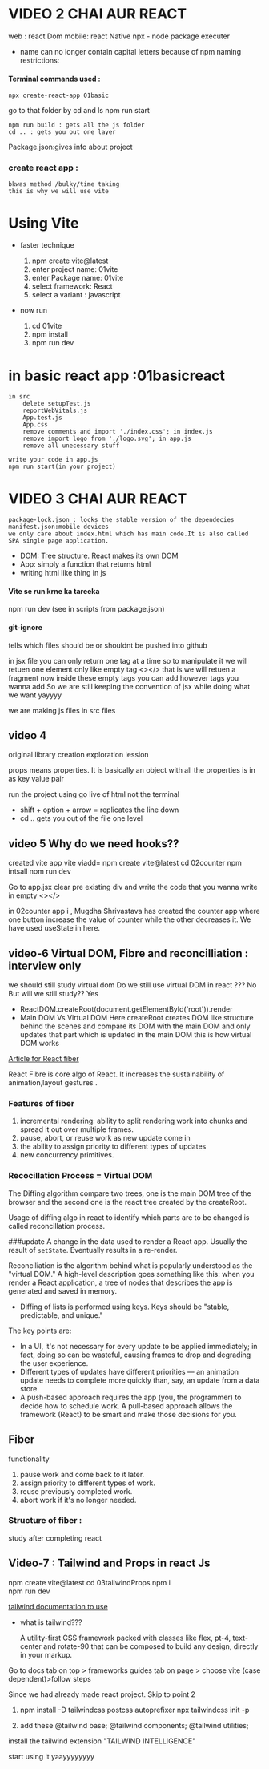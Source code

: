 # VIDEO 2 CHAI AUR REACT
web : react Dom
mobile: react Native
npx - node package executer
 * name can no longer contain capital letters because of npm naming restrictions:


#### Terminal commands used :
    npx create-react-app 01basic
go to that folder by cd and ls
    npm run start

    npm run build : gets all the js folder
    cd .. : gets you out one layer


Package.json:gives info about project

### create react app : 
    bkwas method /bulky/time taking 
    this is why we will use vite 


# Using Vite 
- faster technique
    1. npm create vite@latest
    2. enter project name:  01vite
    3. enter Package name:  01vite
    4. select framework: React
    5. select a variant : javascript

- now run 
    1. cd 01vite
    2. npm install
    3. npm run dev



# in basic react app :01basicreact
    in src 
        delete setupTest.js
        reportWebVitals.js
        App.test.js
        App.css
        remove comments and import './index.css'; in index.js
        remove import logo from './logo.svg'; in app.js
        remove all unecessary stuff

    write your code in app.js
    npm run start(in your project)

# VIDEO 3 CHAI AUR REACT
    package-lock.json : locks the stable version of the dependecies
    manifest.json:mobile devices 
    we only care about index.html which has main code.It is also called SPA single page application.

   - DOM: Tree structure. React makes its own DOM
   - App: simply a function that returns html
   - writing html like thing in js


#### Vite se run krne ka tareeka 
npm run dev
(see in scripts from package.json)


#### git-ignore
tells which files should be or shouldnt be pushed into github


in jsx file you can only return one tag at a time
so to manipulate it we will retuen one element only like empty tag <></> that is we will retuen a fragment 
now inside these empty tags you can add however tags you wanna add
So we are still keeping the convention of jsx while doing what we want
yayyyy

we are making js files in src files


## video 4
original library creation
exploration lession

props means properties. It is basically an object with all the properties is in as key value pair


run the project using go live of html not the terminal

- shift + option + arrow = replicates the line down
- cd .. gets you out of the file one level


## video 5 Why do we need hooks??

created vite app vite viadd=
    npm create vite@latest
    cd 02counter
    npm intsall
    nom run dev

Go to app.jsx clear pre existing div and write the code that you wanna write in empty <></>

in 02counter app i , Mugdha Shrivastava has created the counter app  where one button increase the value of counter while the other decreases it. We have used useState in here.


## video-6 Virtual DOM, Fibre and reconcilliation : interview only 
we should still study virtual dom
Do we still use virtual DOM in react ??? No
But will we still study?? Yes 
- ReactDOM.createRoot(document.getElementById('root')).render
- Main DOM Vs Virtual DOM
Here createRoot creates DOM like structure behind the scenes and compare its DOM with the main DOM and only updates that part which is updated in the main DOM
this is how virtual DOM works

[Article for React fiber](https://github.com/acdlite/react-fiber-architecture)

React Fibre is core algo of React.
It increases the sustainability of animation,layout gestures .

### Features of fiber
1. incremental rendering: ability to split rendering work into chunks and spread it out over multiple frames.
2.  pause, abort, or reuse work as new update come in 
3. the ability to assign priority to different types of updates
4.  new concurrency primitives.


### Recocillation Process = Virtual DOM
The  Diffing  algorithm compare two trees, one is the main DOM tree of the browser and the second one is the react tree created by the createRoot.

Usage of diffing algo in react to identify which parts are to be changed is called reconcillation process.

###update 
A change in the data used to render a React app. Usually the result of `setState`. Eventually results in a re-render.


Reconciliation is the algorithm behind what is popularly understood as the "virtual DOM." A high-level description goes something like this: when you render a React application, a tree of nodes that describes the app is generated and saved in memory. 

- Diffing of lists is performed using keys. Keys should be "stable, predictable, and unique."


The key points are:

- In a UI, it's not necessary for every update to be applied immediately; in fact, doing so can be wasteful, causing frames to drop and degrading the user experience.
- Different types of updates have different priorities — an animation update needs to complete more quickly than, say, an update from a data store.
- A push-based approach requires the app (you, the programmer) to decide how to schedule work. A pull-based approach allows the framework (React) to be smart and make those decisions for you.

## Fiber
functionality
1. pause work and come back to it later.
2. assign priority to different types of work.
3. reuse previously completed work.
4. abort work if it's no longer needed.

### Structure of fiber : 
study after completing react


## Video-7 : Tailwind and Props in react Js
npm create vite@latest
cd 03tailwindProps 
npm i   
npm run dev   

[tailwind documentation to use](https://tailwindcss.com/)

- what is tailwind???
    
    A utility-first CSS framework packed with classes like flex, pt-4, text-center and rotate-90 that can be composed to build any design, directly in your markup.

Go to docs tab on top > frameworks guides tab on page > choose vite (case dependent)>follow steps

Since we had already made react project. Skip to point 2
1. npm install -D tailwindcss postcss autoprefixer
npx tailwindcss init -p

2. add these 
@tailwind base;
@tailwind components;
@tailwind utilities; 


install the tailwind extension "TAILWIND INTELLIGENCE"

start using it yaayyyyyyyy





